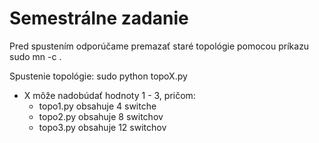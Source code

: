 # Semestrálne zadanie

Pred spustením odporúčame premazať staré topológie pomocou príkazu sudo mn -c .

Spustenie topológie: sudo python topoX.py
  + X môže nadobúdať hodnoty 1 - 3, pričom: 
    - topo1.py obsahuje 4 switche
    - topo2.py obsahuje 8 switchov
    - topo3.py obsahuje 12 switchov
    

